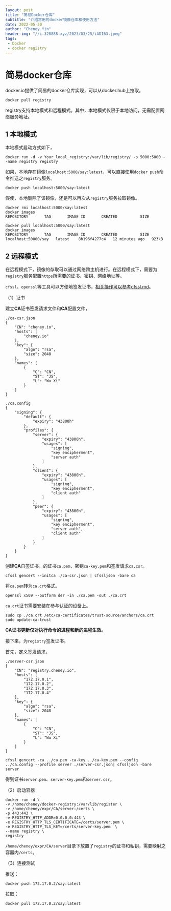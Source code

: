 ```yaml
---
layout: post
title: "简易Docker仓库"
subtitle: "介绍常用的docker镜像仓库和使用方法"
date: 2022-05-30
author: "Cheney.Yin"
header-img: "//i.328888.xyz/2023/03/25/iADI63.jpeg"
tags:
 - Docker
 - docker registry
---
```


# 简易docker仓库

docker.io提供了简易的docker仓库实现，可以从docker.hub上拉取。

```shell
docker pull registry
```

registry支持本地模式和远程模式。其中，本地模式仅限于本地访问，无需配置网络服务地址。

## 1 本地模式

本地模式启动方式如下，

```shell
docker run -d -v Your_local_registry:/var/lib/registry/ -p 5000:5000 --name registry registry
```

如果，本地存在镜像`localhost:5000/say:latest`，可以直接使用`docker push`命令推送之`registry`服务。

```shell
docker push localhost:5000/say:latest
```

假使，本地删除了该镜像，还是可以再次从`registry`服务拉取镜像。

```shell
docker rmi localhost:5000/say:latest
docker images
REPOSITORY       TAG       IMAGE ID       CREATED          SIZE

docker pull localhost:5000/say:latest
docker images
REPOSITORY       TAG       IMAGE ID       CREATED          SIZE
localhost:50000/say   latest    8b196f4277c4   12 minutes ago   923kB
```

## 2 远程模式

在远程模式下，镜像的存取可以通过网络跨主机进行。在远程模式下，需要为`registry`服务配置`https`所需要的证书、密钥、网络地址等。

`cfssl`、`openssl`等工具可以方便地签发证书，[相关操作可以参考cfssl.md](./cfssl.md)。

（1）证书

建立**CA**证书签发请求文件和**CA**配置文件，

```shell
./ca-csr.json
{
    "CN": "cheney.io",
    "hosts": [
        "cheney.io"
    ],
    "key": {
        "algo": "rsa",
        "size": 2048
    },
    "names": [
        {
            "C": "CN",
            "ST": "JS",
            "L": "Wu Xi"
        }
    ]
}

./ca.config
{
    "signing": {
        "default": {
            "expiry": "43800h"
        },
        "profiles": {
            "server": {
                "expiry": "43800h",
                "usages": [
                    "signing",
                    "key encipherment",
                    "server auth"
                ]
            },
            "client": {
                "expiry": "43800h",
                "usages": [
                    "signing",
                    "key encipherment",
                    "client auth"
                ]
            },
			"peer": {
				"expiry": "43800h",
				"usages": [
					"signing",
					"key encipherment",
					"server auth",
					"client auth"
				]
			}
        }
    }
}
```

创建**CA**自签证书，的证书`ca.pem`、密钥`ca-key.pem`和签发请求`ca.csr`。

```shell
cfssl gencert --initca ./ca-csr.json | cfssljson -bare ca
```

将`ca.pem`转为`ca.crt`格式。

```shell
openssl x509 --outform der -in ./ca.pem -out ./ca.crt
```

`ca.crt`证书需要安装在参与认证的设备上。

```shell
sudo cp ./ca.crt /etc/ca-certificates/trust-source/anchors/ca.crt
sudo update-ca-trust
```

**CA证书更新仅对执行命令的进程和新的进程生效。**

接下来，为`registry`签发证书。

首先，定义签发请求，

```shell
./server-csr.json
{
    "CN": "registry.cheney.io",
    "hosts": [
        "172.17.0.1",
		"172.17.0.2",
		"172.17.0.3",
		"172.17.0.4"
    ],
    "key": {
        "algo": "rsa",
        "size": 2048
    },
    "names": [
        {
            "C": "CN",
            "ST": "JS",
            "L": "Wu Xi"
        }
    ]
}
```

```shell
cfssl gencert -ca ../ca.pem -ca-key ../ca-key.pem --config ../ca.config --profile server ./server-csr.json| cfssljson -bare server
```

得到证书`server.pem`、`server-key.pem`和`server.csr`。

（2）启动容器

```shell
docker run -d \
-v /home/cheney/docker-registry:/var/lib/register \
-v /home/cheney/expr/CA/server:/certs \
-p 443:443 \
-e REGISTRY_HTTP_ADDR=0.0.0.0:443 \
-e REGISTRY_HTTP_TLS_CERTIFICATE=/certs/server.pem \
-e REGISTRY_HTTP_TLS_KEY=/certs/server-key.pem  \
--name registry \
registry
```

`/home/cheney/expr/CA/server`目录下放置了`registry`的证书和私钥，需要映射之容器内`/certs`。

（3）连接测试

推送：

```shell
docker push 172.17.0.2/say:latest
```

拉取：

```shell
docker pull 172.17.0.2/say:latest
```



